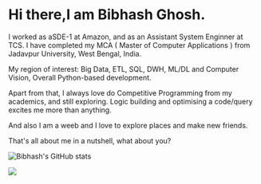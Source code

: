 # Hi there,I am Bibhash Ghosh. 

I worked as aSDE-1 at Amazon, and as an Assistant System Enginner at TCS. I have completed my MCA ( Master of Computer Applications ) from Jadavpur University, West Bengal, India. 

My region of interest: Big Data, ETL, SQL, DWH, ML/DL and Computer Vision, Overall Python-based development.

Apart from that, I always love do Competitive Programming from my academics, and still exploring. Logic building and optimising a code/query excites me more than anything.

And also I am a weeb and I love to explore places and make new friends.

That's all about me in a nutshell, what about you?

![Bibhash's GitHub stats](https://github-readme-stats.vercel.app/api?username=Bibhash7&theme=vue-dark&show_icons=true)

![](https://komarev.com/ghpvc/?username=Bibhash7&style=for-the-badge)

